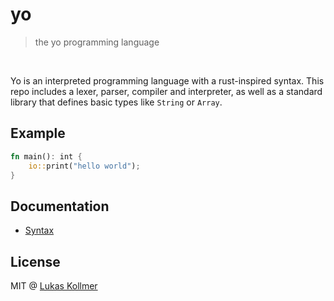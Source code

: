 # yo
> the yo programming language

<br>

Yo is an interpreted programming language with a rust-inspired syntax. This repo includes a lexer, parser, compiler and interpreter, as well as a standard library that defines basic types like `String` or `Array`.

## Example

```rust
fn main(): int {
    io::print("hello world");
}
```

## Documentation
- [Syntax](syntax.md)


## License
MIT @ [Lukas Kollmer](https://lukaskollmer.me)
